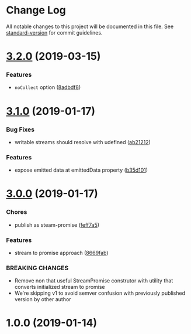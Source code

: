 # Change Log

All notable changes to this project will be documented in this file. See [standard-version](https://github.com/conventional-changelog/standard-version) for commit guidelines.

# [3.2.0](https://github.com/medikoo/stream-promise/compare/v3.1.0...v3.2.0) (2019-03-15)

### Features

-   `noCollect` option ([8adbdf8](https://github.com/medikoo/stream-promise/commit/8adbdf8))

<a name="3.1.0"></a>

# [3.1.0](https://github.com/medikoo/stream-promise/compare/v3.0.0...v3.1.0) (2019-01-17)

### Bug Fixes

-   writable streams should resolve with udefined ([ab21212](https://github.com/medikoo/stream-promise/commit/ab21212))

### Features

-   expose emitted data at emittedData property ([b35d101](https://github.com/medikoo/stream-promise/commit/b35d101))

<a name="3.0.0"></a>

# [3.0.0](https://github.com/medikoo/stream-promise/compare/v1.0.0...v3.0.0) (2019-01-17)

### Chores

-   publish as steam-promise ([feff7a5](https://github.com/medikoo/stream-promise/commit/feff7a5))

### Features

-   stream to promise approach ([8669fab](https://github.com/medikoo/stream-promise/commit/8669fab))

### BREAKING CHANGES

-   Remove non that useful StreamPromise construtor with utility
    that converts initialized stream to promise
-   We're skipping v1 to avoid semver confusion with
    previously published version by other author

<a name="1.0.0"></a>

# 1.0.0 (2019-01-14)
